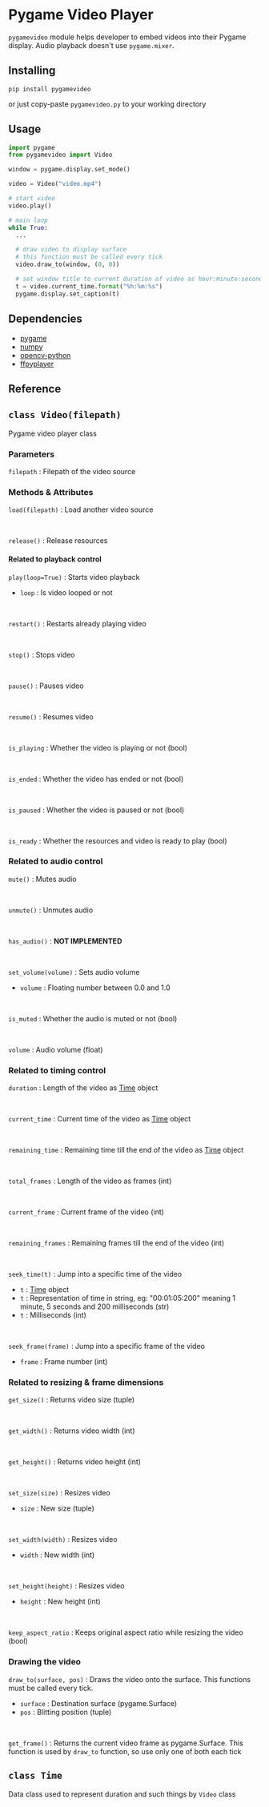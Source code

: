 # Pygame Video Player
`pygamevideo` module helps developer to embed videos into their Pygame display. Audio playback doesn't use `pygame.mixer`.

## Installing
```
pip install pygamevideo
```
or just copy-paste `pygamevideo.py` to your working directory

## Usage
```py
import pygame
from pygamevideo import Video

window = pygame.display.set_mode()

video = Video("video.mp4")

# start video
video.play()

# main loop
while True:
  ...

  # draw video to display surface
  # this function must be called every tick
  video.draw_to(window, (0, 0))

  # set window title to current duration of video as hour:minute:second
  t = video.current_time.format("%h:%m:%s")
  pygame.display.set_caption(t)
```

## Dependencies
- [pygame](https://pypi.org/project/pygame/)
- [numpy](https://pypi.org/project/numpy/)
- [opencv-python](https://pypi.org/project/opencv-python/)
- [ffpyplayer](https://pypi.org/project/ffpyplayer/)

## Reference

## `class Video(filepath)`
Pygame video player class

### Parameters
`filepath` : Filepath of the video source

### Methods & Attributes
`load(filepath)` : Load another video source

<br>

`release()` : Release resources

#### Related to playback control
`play(loop=True)` : Starts video playback
   - `loop` : Is video looped or not

<br>

`restart()` : Restarts already playing video

<br>

`stop()` : Stops video

<br>

`pause()` : Pauses video

<br>

`resume()` : Resumes video

<br>

`is_playing` : Whether the video is playing or not (bool)

<br>

`is_ended` : Whether the video has ended or not (bool)

<br>

`is_paused` : Whether the video is paused or not (bool)

<br>

`is_ready` : Whether the resources and video is ready to play (bool)

### Related to audio control
`mute()` : Mutes audio

<br>

`unmute()` : Unmutes audio

<br>

`has_audio()` : **NOT IMPLEMENTED**

<br>

`set_volume(volume)` : Sets audio volume
   - `volume` : Floating number between 0.0 and 1.0

<br>

`is_muted` : Whether the audio is muted or not (bool)

<br>

`volume` : Audio volume (float)

### Related to timing control
`duration` : Length of the video as [Time](#Time) object

<br>

`current_time` : Current time of the video as [Time](#Time) object

<br>

`remaining_time` : Remaining time till the end of the video as [Time](#Time) object

<br>

`total_frames` : Length of the video as frames (int)

<br>

`current_frame` : Current frame of the video (int)

<br>

`remaining_frames` : Remaining frames till the end of the video (int)

<br>

`seek_time(t)` : Jump into a specific time of the video
   - `t` : [Time](#Time) object
   - `t` : Representation of time in string, eg: "00:01:05:200" meaning 1 minute, 5 seconds and 200 milliseconds (str)
   - `t` : Milliseconds (int)

<br>

`seek_frame(frame)` : Jump into a specific frame of the video
- `frame` : Frame number (int)

### Related to resizing & frame dimensions
`get_size()` : Returns video size (tuple)

<br>

`get_width()` : Returns video width (int)

<br>

`get_height()` : Returns video height (int)

<br>

`set_size(size)` : Resizes video
   - `size` : New size (tuple)

<br>

`set_width(width)` : Resizes video
  - `width` : New width (int)

<br>

`set_height(height)` : Resizes video
   - `height` : New height (int)

<br>

`keep_aspect_ratio` : Keeps original aspect ratio while resizing the video (bool)

### Drawing the video
`draw_to(surface, pos)` : Draws the video onto the surface. This functions must be called every tick.
   - `surface` : Destination surface (pygame.Surface)
   - `pos` : Blitting position (tuple)

<br>

`get_frame()` : Returns the current video frame as pygame.Surface. This function is used by `draw_to` function, so use only one of both each tick


## `class Time`
Data class used to represent duration and such things by `Video` class
